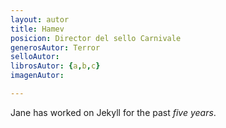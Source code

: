 ```yaml
---
layout: autor
title: Hamev
posicion: Director del sello Carnivale
generosAutor: Terror
selloAutor:
librosAutor: {a,b,c}
imagenAutor:

---
```

Jane has worked on Jekyll for the past *five years*.
